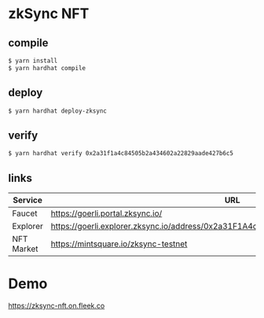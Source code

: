 # zkSync NFT

## compile

```bash
$ yarn install
$ yarn hardhat compile
```

## deploy

```bash
$ yarn hardhat deploy-zksync
```

## verify

```bash
$ yarn hardhat verify 0x2a31f1a4c84505b2a434602a22829aade427b6c5
```

## links
| Service      | URL                                                       |
| ------------ | --------------------------------------------------------- |
| Faucet       | https://goerli.portal.zksync.io/                           |
| Explorer     | https://goerli.explorer.zksync.io/address/0x2a31F1A4c84505B2A434602a22829aADe427b6c5 |
| NFT Market   | https://mintsquare.io/zksync-testnet                       |

# Demo
https://zksync-nft.on.fleek.co
